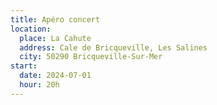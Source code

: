 ```yaml
---
title: Apéro concert
location:
  place: La Cahute
  address: Cale de Bricqueville, Les Salines
  city: 50290 Bricqueville-Sur-Mer
start:
  date: 2024-07-01
  hour: 20h
---
```

